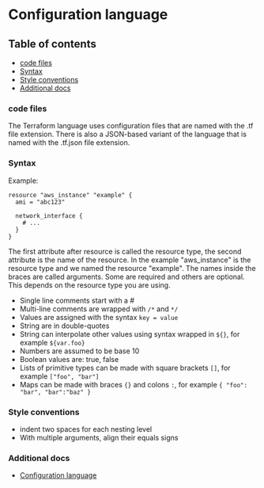 # Configuration language

## Table of contents
* [code files](#code-files)
* [Syntax](#syntax)
* [Style conventions](#style-conventions)
* [Additional docs](#additional-docs)

### code files
The Terraform language uses configuration files that are named with the .tf file extension.
There is also a JSON-based variant of the language that is named with the .tf.json file extension.

### Syntax
Example:
```
resource "aws_instance" "example" {
  ami = "abc123"

  network_interface {
    # ...
  }
}
```
The first attribute after resource is called the resource type, the second attribute is the name of the resource.
In the example "aws_instance" is the resource type and we named the resource "example".
The names inside the braces are called arguments. Some are required and others are optional.
This depends on the resource type you are using. 

* Single line comments start with a #
* Multi-line comments are wrapped with `/*` and `*/`
* Values are assigned with the syntax `key = value`
* String are in double-quotes
* String can interpolate other values using syntax wrapped in `${}`, for example `${var.foo}`
* Numbers are assumed to be base 10
* Boolean values are: true, false
* Lists of primitive types can be made with square brackets `[]`, for example `["foo", "bar"]`
* Maps can be made with braces `{}` and colons `:`, for example `{ "foo": "bar", "bar":"baz" }`

### Style conventions
* indent two spaces for each nesting level
* With multiple arguments, align their equals signs

### Additional docs
* [Configuration language](https://www.terraform.io/docs/configuration/index.html)